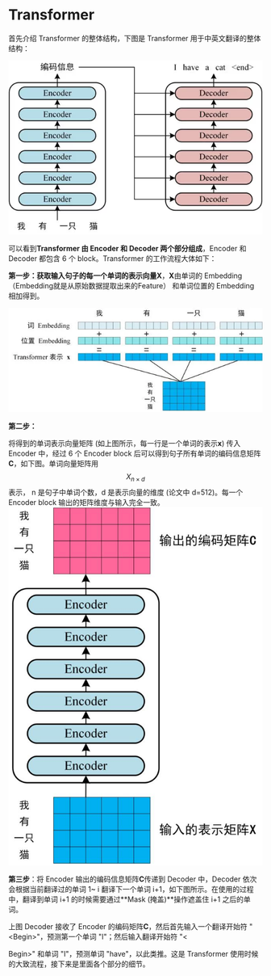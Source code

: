 # Transformer

首先介绍 Transformer 的整体结构，下图是 Transformer 用于中英文翻译的整体结构：

![](/assets/llm-transformer1.png)

可以看到**Transformer 由 Encoder 和 Decoder 两个部分组成**，Encoder 和 Decoder 都包含 6 个 block。Transformer 的工作流程大体如下：

**第一步：**获取输入句子的每一个单词的表示向量**X**，**X**由单词的 Embedding（Embedding就是从原始数据提取出来的Feature） 和单词位置的 Embedding 相加得到。

![](/assets/llm-transformer12.png)

**第二步：**

将得到的单词表示向量矩阵 \(如上图所示，每一行是一个单词的表示**x**\) 传入 Encoder 中，经过 6 个 Encoder block 后可以得到句子所有单词的编码信息矩阵**C**，如下图。单词向量矩阵用$$X_{n \times d}$$表示， n 是句子中单词个数，d 是表示向量的维度 \(论文中 d=512\)。每一个 Encoder block 输出的矩阵维度与输入完全一致。![](/assets/llm-transformer13.png)

**第三步**：将 Encoder 输出的编码信息矩阵**C**传递到 Decoder 中，Decoder 依次会根据当前翻译过的单词 1~ i 翻译下一个单词 i+1，如下图所示。在使用的过程中，翻译到单词 i+1 的时候需要通过**Mask \(掩盖\)**操作遮盖住 i+1 之后的单词。

上图 Decoder 接收了 Encoder 的编码矩阵**C**，然后首先输入一个翻译开始符 "&lt;Begin&gt;"，预测第一个单词 "I"；然后输入翻译开始符 "&lt;

Begin&gt;" 和单词 "I"，预测单词 "have"，以此类推。这是 Transformer 使用时候的大致流程，接下来是里面各个部分的细节。

